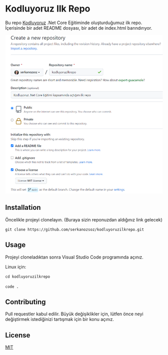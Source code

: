 # Kodluyoruz Ilk Repo
Bu repo [Kodluyoruz](https://kodluyoruz.org) .Net Core Eğitiminde oluşturduğumuz ilk repo. İçerisinde bir adet README dosyası, bir adet de index.html barındırıyor.

![photo info](image.PNG)

## Installation
Öncelikle projeyi clonelayın. (Buraya sizin reponuzdan aldığınız link gelecek)

```
git clone https://github.com/serkanozsoz/kodluyoruzilkrepo.git
```

## Usage
Projeyi cloneladıktan sonra Visual Studio Code programında açınız.

Linux için:

```
cd kodluyoruzilkrepo

code . 
```
## Contributing
Pull requestler kabul edilir. Büyük değişiklikler için, lütfen önce neyi değiştirmek istediğinizi tartışmak için bir konu açınız.

## License
[MIT](https://choosealicense.com/licenses/mit/)


